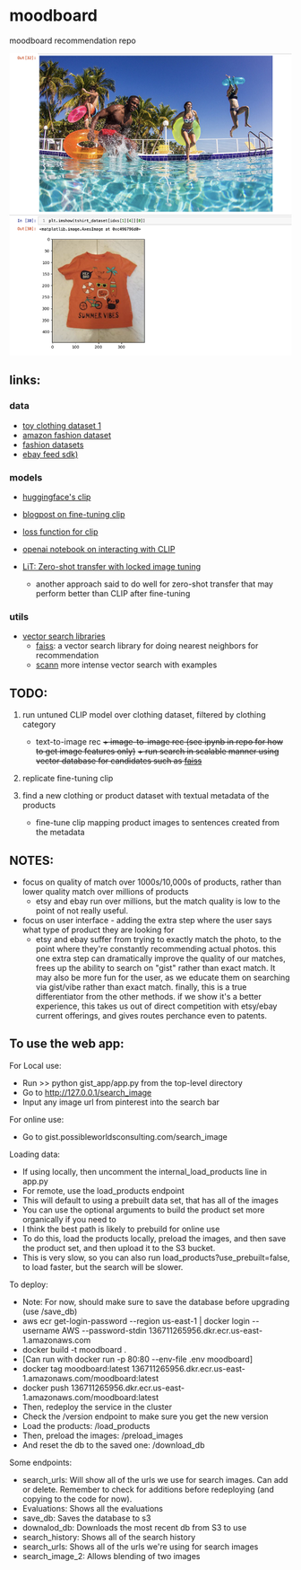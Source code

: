 # moodboard
moodboard recommendation repo

![screenshot of a match that matches semantic vibe, rather than exact match to photo](/assets/images/pool_party.png)

## links:
### data
+ [toy clothing dataset 1](https://github.com/alexeygrigorev/clothing-dataset)
+ [amazon fashion dataset](https://data.world/promptcloud/amazon-fashion-products-2020)
+ [fashion datasets](https://data.world/datasets/fashion)
+ [ebay feed sdk)](https://github.com/eBay/FeedSDK-Python)

### models
+ [huggingface's clip](https://huggingface.co/docs/transformers/model_doc/clip#transformers.CLIPModel.forward.returns)
+ [blogpost on fine-tuning clip](https://huggingface.co/blog/fine-tune-clip-rsicd)
+ [loss function for clip](https://github.com/huggingface/transformers/blob/v4.29.1/src/transformers/models/clip/modeling_clip.py#L1151)
+ [openai notebook on interacting with CLIP](https://github.com/openai/CLIP/blob/main/notebooks/Interacting_with_CLIP.ipynb)

+ [LiT: Zero-shot transfer with locked image tuning](https://huggingface.co/docs/transformers/model_doc/vision-text-dual-encoder)
    + another approach said to do well for zero-shot transfer that may perform better than CLIP after fine-tuning

### utils
+ [vector search libraries](https://github.com/currentslab/awesome-vector-search)
    + [faiss](https://github.com/facebookresearch/faiss/wiki/Getting-started): a vector search library for doing nearest neighbors for recommendation
    + [scann](https://github.com/google-research/google-research/blob/master/scann/docs/example.ipynb) more intense vector search with examples

## TODO:
1. run untuned CLIP model over clothing dataset, filtered by clothing category
    + text-to-image rec
    ~~+ image-to-image rec (see ipynb in repo for how to get image features only)~~
    ~~+ run search in scalable manner using vector database for candidates such as [faiss](https://github.com/facebookresearch/faiss/wiki/Getting-started)~~

2. replicate fine-tuning clip
3. find a new clothing or product dataset with textual metadata of the products
    + fine-tune clip mapping product images to sentences created from the metadata

## NOTES:
+ focus on quality of match over 1000s/10,000s of products, rather than lower quality match over millions of products
    + etsy and ebay run over millions, but the match quality is low to the point of not really useful.
+ focus on user interface - adding the extra step where the user says what type of product they are looking for
    + etsy and ebay suffer from trying to exactly match the photo, to the point where they're constantly recommending actual photos.  this one extra step can dramatically improve the quality of our matches, frees up the ability to search on "gist" rather than exact match.  It may also be more fun for the user, as we educate them on searching via gist/vibe rather than exact match.  finally, this is a true differentiator from the other methods.  if we show it's a better experience, this takes us out of direct competition with etsy/ebay current offerings, and gives routes perchance even to patents.

## To use the web app:

For Local use:
+ Run >> python gist_app/app.py from the top-level directory
+ Go to http://127.0.0.1/search_image
+ Input any image url from pinterest into the search bar

For online use:
+ Go to gist.possibleworldsconsulting.com/search_image

Loading data:
+ If using locally, then uncomment the internal_load_products line in app.py
+ For remote, use the load_products endpoint
+ This will default to using a prebuilt data set, that has all of the images
+ You can use the optional arguments to build the product set more organically if you need to
+ I think the best path is likely to prebuild for online use
+ To do this, load the products locally, preload the images, and then save the product set, and then upload it to the S3 bucket.
+ This is very slow, so you can also run load_products?use_prebuilt=false, to load faster, but the search will be slower.

To deploy:
+ Note: For now, should make sure to save the database before upgrading (use /save_db)
+ aws ecr get-login-password --region us-east-1 | docker login --username AWS --password-stdin 136711265956.dkr.ecr.us-east-1.amazonaws.com
+ docker build -t moodboard . 
+ [Can run with docker run -p 80:80  --env-file .env moodboard]
+ docker tag moodboard:latest 136711265956.dkr.ecr.us-east-1.amazonaws.com/moodboard:latest
+ docker push 136711265956.dkr.ecr.us-east-1.amazonaws.com/moodboard:latest
+ Then, redeploy the service in the cluster
+ Check the /version endpoint to make sure you get the new version
+ Load the products: /load_products
+ Then, preload the images: /preload_images
+ And reset the db to the saved one: /download_db

Some endpoints:
+ search_urls: Will show all of the urls we use for search images. Can add or delete. Remember to check for additions before redeploying (and copying to the code for now).
+ Evaluations: Shows all the evaluations
+ save_db: Saves the database to s3
+ downalod_db: Downloads the most recent db from S3 to use
+ search_history: Shows all of the search history
+ search_urls: Shows all of the urls we're using for search images
+ search_image_2: Allows blending of two images
